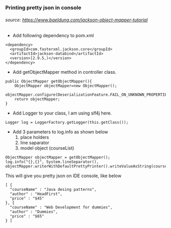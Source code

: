 ### Printing pretty  json in console

###### source: https://www.baeldung.com/jackson-object-mapper-tutorial 

- Add following dependency to pom.xml

```
<dependency>
  <groupId>com.fasterxml.jackson.core</groupId>
  <artifactId>jackson-databind</artifactId>
  <version>[2.9.5,)</version>
</dependency>
```
- Add getObjectMapper method in controller class.
```
public ObjectMapper getObjectMapper(){
    ObjectMapper objectMapper=new ObjectMapper();
    objectMapper.configure(DeserializationFeature.FAIL_ON_UNKNOWN_PROPERTIES,false);
    return objectMapper;
}
```
- Add Logger to your class, I am using slf4j here.
```
Logger log = LoggerFactory.getLogger(this.getClass());
```
- Add 3 parameters to log.info as shown below
    1. place holders
    2. line saparator
    3. model object (courseList)

```
ObjectMapper objectMapper = getObjectMapper();
log.info("{},{}", System.lineSeparator(), objectMapper.writerWithDefaultPrettyPrinter().writeValueAsString(courseList));
```

This will give you pretty json on IDE console, like below

```
[ {
  "courseName" : "Java desing patterns",
  "author" : "HeadFirst",
  "price" : "$45"
}, {
  "courseName" : "Web Development for dummies",
  "author" : "Dummies",
  "price" : "$65"
} ]
```
